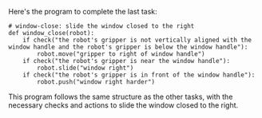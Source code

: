 Here's the program to complete the last task:

```
# window-close: slide the window closed to the right
def window_close(robot):
    if check("the robot's gripper is not vertically aligned with the window handle and the robot's gripper is below the window handle"):
        robot.move("gripper to right of window handle")
    if check("the robot's gripper is near the window handle"):
        robot.slide("window right")
    if check("the robot's gripper is in front of the window handle"):
        robot.push("window right harder")
```

This program follows the same structure as the other tasks, with the necessary checks and actions to slide the window closed to the right.